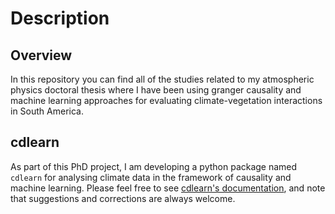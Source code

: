 # Description

## Overview

In this repository you can find all of the studies related to my atmospheric physics doctoral thesis where I have been using granger causality and machine learning approaches for evaluating climate-vegetation interactions in South America.

## cdlearn

As part of this PhD project, I am developing a python package named `cdlearn` for analysing climate data in the framework of causality and machine learning. Please feel free to see [cdlearn's documentation](https://cdlearn.readthedocs.io/en/latest/), and note that suggestions and corrections are always welcome. 
